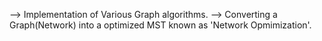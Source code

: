 --> Implementation of Various Graph algorithms.
--> Converting a Graph(Network) into a optimized MST known as 'Network Opmimization'.
